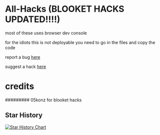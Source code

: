 # All-Hacks (BLOOKET HACKS UPDATED!!!!)

most of these uses browser dev console

for the idiots this is not deployable you need to go in the files and copy the code

report a bug  [here](https://github.com/playstation452/All-Hacks/milestone/1)

suggest a hack  [here](https://github.com/playstation452/All-Hacks/milestone/2)

# credits

######### 05konz for blooket hacks

## Star History

<a href="https://star-history.com/#playstation452/All-Hacks&Date">
  <picture>
    <source media="(prefers-color-scheme: dark)" srcset="https://api.star-history.com/svg?repos=playstation452/All-Hacks&type=Date&theme=dark" />
    <source media="(prefers-color-scheme: light)" srcset="https://api.star-history.com/svg?repos=playstation452/All-Hacks&type=Date" />
    <img alt="Star History Chart" src="https://api.star-history.com/svg?repos=playstation452/All-Hacks&type=Date" />
  </picture>
</a>



